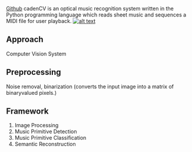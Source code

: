 [Github](https://github.com/afikanyati/cadenCV)
cadenCV is an optical music recognition system written in the Python programming language which reads sheet music and sequences a MIDI file for user playback.
[![alt text](https://github.com/anyati/cadenCV/raw/master/resources/README/image1.jpg)](https://github.com/anyati/cadenCV/blob/master/resources/README/image1.jpg)
## Approach
Computer Vision System

## Preprocessing
Noise removal, binarization (converts the input image into a matrix of binaryvalued pixels.)

## Framework
1. Image Processing 
2. Music Primitive Detection 
3. Music Primitive Classification 
4. Semantic Reconstruction